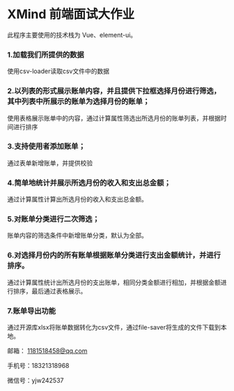 # XMind 前端面试大作业

此程序主要使用的技术栈为 Vue、element-ui。

### 1.加载我们所提供的数据

使用csv-loader读取csv文件中的数据

### 2.以列表的形式展示账单内容，并且提供下拉框选择月份进行筛选，其中列表中所展示的账单为选择月份的账单；

使用表格展示账单中的内容，通过计算属性筛选出所选月份的账单列表，并根据时间进行排序

### 3.支持使用者添加账单；

通过表单新增账单，并提供校验

### 4.简单地统计并展示所选月份的收入和支出总金额；

通过计算属性计算出所选月份的收入和支出总金额。

### 5.对账单分类进行二次筛选；

账单内容的筛选条件中新增账单分类，默认为全部。

### 6.对选择月份内的所有账单根据账单分类进行支出金额统计，并进行排序。

通过计算属性统计出所选月份的支出账单，相同分类金额进行相加，并根据金额进行排序，最后通过表格展示。

### 7.账单导出功能

通过开源库xlsx将账单数据转化为csv文件，通过file-saver将生成的文件下载到本地。


邮箱： 1181518458@qq.com

手机号：18321318968

微信号：yjw242537